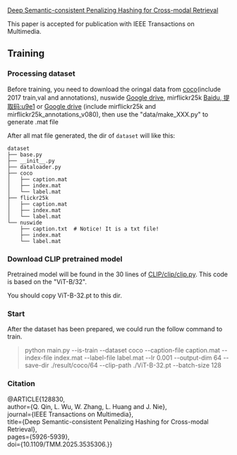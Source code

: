 [Deep Semantic-consistent Penalizing Hashing for Cross-modal Retrieval](https://ieeexplore.ieee.org/document/10855579)

This paper is accepted for publication with IEEE Transactions on Multimedia.

## Training

### Processing dataset
Before training, you need to download the oringal data from [coco](https://www.kaggle.com/datasets/awsaf49/coco-2017-dataset)(include 2017 train,val and annotations), nuswide [Google drive](https://drive.google.com/file/d/11w3J98uL_KHWn9j22GeKWc5K_AYM5U3V/view?usp=drive_link), mirflickr25k [Baidu, 提取码:u9e1](https://pan.baidu.com/s/1upgnBNNVfBzMiIET9zPfZQ) or [Google drive](https://drive.google.com/file/d/18oGgziSwhRzKlAjbqNZfj-HuYzbxWYTh/view?usp=sharing) (include mirflickr25k and mirflickr25k_annotations_v080), then use the "data/make_XXX.py" to generate .mat file

After all mat file generated, the dir of `dataset` will like this:
~~~
dataset
├── base.py
├── __init__.py
├── dataloader.py
├── coco
│   ├── caption.mat 
│   ├── index.mat
│   └── label.mat 
├── flickr25k
│   ├── caption.mat
│   ├── index.mat
│   └── label.mat
└── nuswide
    ├── caption.txt  # Notice! It is a txt file!
    ├── index.mat 
    └── label.mat
~~~

### Download CLIP pretrained model
Pretrained model will be found in the 30 lines of [CLIP/clip/clip.py](https://github.com/openai/CLIP/blob/main/clip/clip.py). This code is based on the "ViT-B/32".

You should copy ViT-B-32.pt to this dir.

### Start

After the dataset has been prepared, we could run the follow command to train.
> python main.py --is-train --dataset coco --caption-file caption.mat --index-file index.mat --label-file label.mat --lr 0.001 --output-dim 64 --save-dir ./result/coco/64 --clip-path ./ViT-B-32.pt --batch-size 128

### Citation

@ARTICLE{128830,  
  author={Q. Qin, L. Wu, W. Zhang, L. Huang and J. Nie},  
  journal={IEEE Transactions on Multimedia},  
  title={Deep Semantic-consistent Penalizing Hashing for Cross-modal Retrieval},  
  pages={5926-5939},  
  doi={10.1109/TMM.2025.3535306.}}
